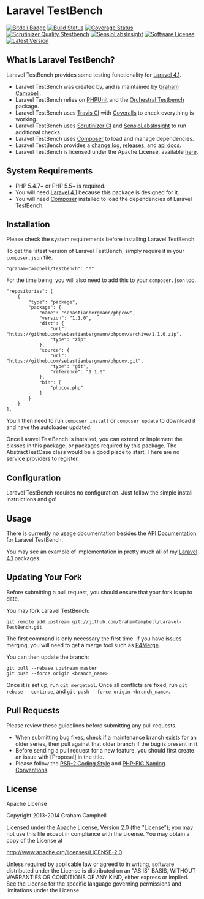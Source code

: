 Laravel TestBench
=================


[![Bitdeli Badge](https://d2weczhvl823v0.cloudfront.net/GrahamCampbell/Laravel-TestBench/trend.png)](https://bitdeli.com/free "Bitdeli Badge")
[![Build Status](https://travis-ci.org/GrahamCampbell/Laravel-TestBench.png)](https://travis-ci.org/GrahamCampbell/Laravel-TestBench)
[![Coverage Status](https://coveralls.io/repos/GrahamCampbell/Laravel-TestBench/badge.png)](https://coveralls.io/r/GrahamCampbell/Laravel-TestBench)
[![Scrutinizer Quality Stestbench](https://scrutinizer-ci.com/g/GrahamCampbell/Laravel-TestBench/badges/quality-score.png?s=b02a2e89a150f28d8c82129d69688725a2a58cb8)](https://scrutinizer-ci.com/g/GrahamCampbell/Laravel-TestBench)
[![SensioLabsInsight](https://insight.sensiolabs.com/projects/c70488ec-94bc-44e7-b694-e6dd701416c8/mini.png)](https://insight.sensiolabs.com/projects/c70488ec-94bc-44e7-b694-e6dd701416c8)
[![Software License](https://poser.pugx.org/graham-campbell/testbench/license.png)](https://github.com/GrahamCampbell/Laravel-TestBench/blob/master/LICENSE.md)
[![Latest Version](https://poser.pugx.org/graham-campbell/testbench/v/stable.png)](https://packagist.org/packages/graham-campbell/testbench)


## What Is Laravel TestBench?

Laravel TestBench provides some testing functionality for [Laravel 4.1](http://laravel.com).

* Laravel TestBench was created by, and is maintained by [Graham Campbell](https://github.com/GrahamCampbell).
* Laravel TestBench relies on [PHPUnit](https://github.com/sebastianbergmann/phpunit) and the [Orchestral Testbench](https://github.com/orchestral/testbench) package.
* Laravel TestBench uses [Travis CI](https://travis-ci.org/GrahamCampbell/Laravel-TestBench) with [Coveralls](https://coveralls.io/r/GrahamCampbell/Laravel-TestBench) to check everything is working.
* Laravel TestBench uses [Scrutinizer CI](https://scrutinizer-ci.com/g/GrahamCampbell/Laravel-TestBench) and [SensioLabsInsight](https://insight.sensiolabs.com/projects/c70488ec-94bc-44e7-b694-e6dd701416c8) to run additional checks.
* Laravel TestBench uses [Composer](https://getcomposer.org) to load and manage dependencies.
* Laravel TestBench provides a [change log](https://github.com/GrahamCampbell/Laravel-TestBench/blob/master/CHANGELOG.md), [releases](https://github.com/GrahamCampbell/Laravel-TestBench/releases), and [api docs](http://grahamcampbell.github.io/Laravel-TestBench).
* Laravel TestBench is licensed under the Apache License, available [here](https://github.com/GrahamCampbell/Laravel-TestBench/blob/master/LICENSE.md).


## System Requirements

* PHP 5.4.7+ or PHP 5.5+ is required.
* You will need [Laravel 4.1](http://laravel.com) because this package is designed for it.
* You will need [Composer](https://getcomposer.org) installed to load the dependencies of Laravel TestBench.


## Installation

Please check the system requirements before installing Laravel TestBench.

To get the latest version of Laravel TestBench, simply require it in your `composer.json` file.

`"graham-campbell/testbench": "*"`

For the time being, you will also need to add this to your `composer.json` too.

```
"repositories": [
    {
        "type": "package",
        "package": {
            "name": "sebastianbergmann/phpcov",
            "version": "1.1.0",
            "dist": {
                "url": "https://github.com/sebastianbergmann/phpcov/archive/1.1.0.zip",
                "type": "zip"
            },
            "source": {
                "url": "https://github.com/sebastianbergmann/phpcov.git",
                "type": "git",
                "reference": "1.1.0"
            },
            "bin": [
                "phpcov.php"
            ]
        }
    }
],
```

You'll then need to run `composer install` or `composer update` to download it and have the autoloader updated.

Once Laravel TestBench is installed, you can extend or implement the classes in this package, or packages required by this package. The AbstractTestCase class would be a good place to start. There are no service providers to register.


## Configuration

Laravel TestBench requires no configuration. Just follow the simple install instructions and go!


## Usage

There is currently no usage documentation besides the [API Documentation](http://grahamcampbell.github.io/Laravel-TestBench
) for Laravel TestBench.

You may see an example of implementation in pretty much all of my [Laravel 4.1](http://laravel.com) packages.


## Updating Your Fork

Before submitting a pull request, you should ensure that your fork is up to date.

You may fork Laravel TestBench:

    git remote add upstream git://github.com/GrahamCampbell/Laravel-TestBench.git

The first command is only necessary the first time. If you have issues merging, you will need to get a merge tool such as [P4Merge](http://perforce.com/product/components/perforce_visual_merge_and_diff_tools).

You can then update the branch:

    git pull --rebase upstream master
    git push --force origin <branch_name>

Once it is set up, run `git mergetool`. Once all conflicts are fixed, run `git rebase --continue`, and `git push --force origin <branch_name>`.


## Pull Requests

Please review these guidelines before submitting any pull requests.

* When submitting bug fixes, check if a maintenance branch exists for an older series, then pull against that older branch if the bug is present in it.
* Before sending a pull request for a new feature, you should first create an issue with [Proposal] in the title.
* Please follow the [PSR-2 Coding Style](https://github.com/php-fig/fig-standards/blob/master/accepted/PSR-2-coding-style-guide.md) and [PHP-FIG Naming Conventions](https://github.com/php-fig/fig-standards/blob/master/bylaws/002-psr-naming-conventions.md).


## License

Apache License

Copyright 2013-2014 Graham Campbell

Licensed under the Apache License, Version 2.0 (the "License");
you may not use this file except in compliance with the License.
You may obtain a copy of the License at

 http://www.apache.org/licenses/LICENSE-2.0

Unless required by applicable law or agreed to in writing, software
distributed under the License is distributed on an "AS IS" BASIS,
WITHOUT WARRANTIES OR CONDITIONS OF ANY KIND, either express or implied.
See the License for the specific language governing permissions and
limitations under the License.
